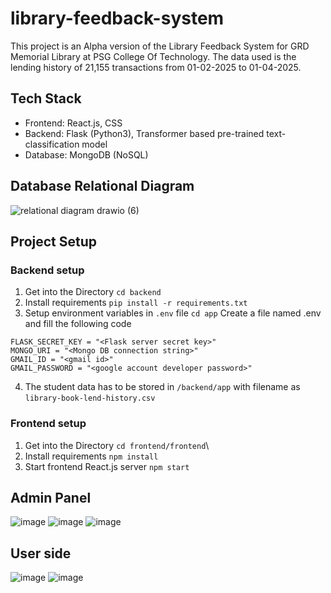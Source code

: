 # library-feedback-system
This project is an Alpha version of the Library Feedback System for GRD Memorial Library at PSG College Of Technology. The data used is the lending history of 21,155 transactions from 01-02-2025 to 01-04-2025.

## Tech Stack
- Frontend: React.js, CSS
- Backend: Flask (Python3), Transformer based pre-trained text-classification model
- Database: MongoDB (NoSQL)

## Database Relational Diagram
![relational diagram drawio (6)](https://github.com/user-attachments/assets/36b8a667-5ac3-4387-9477-56dbe349dd4a)

## Project Setup
### Backend setup
1. Get into the Directory
```cd backend```
2. Install requirements
```pip install -r requirements.txt```
3. Setup environment variables in ```.env``` file
```cd app```
Create a file named .env and fill the following code
```
FLASK_SECRET_KEY = "<Flask server secret key>"
MONGO_URI = "<Mongo DB connection string>"
GMAIL_ID = "<gmail id>"
GMAIL_PASSWORD = "<google account developer password>"
```
4. The student data has to be stored in ```/backend/app``` with filename as ```library-book-lend-history.csv```
### Frontend setup
1. Get into the Directory
```cd frontend/frontend```\
2. Install requirements
```npm install```
3. Start frontend React.js server
```npm start```

## Admin Panel
![image](https://github.com/user-attachments/assets/2594bef6-525b-4898-b5d9-524c06d8eda0)
![image](https://github.com/user-attachments/assets/95fbbf94-d74d-4ba9-9f02-026fa10ea7dd)
![image](https://github.com/user-attachments/assets/f3bb148f-db9f-4054-82b8-2e4c3f3fc743)

## User side
![image](https://github.com/user-attachments/assets/18514f23-2b77-4bd7-9855-182fdd08481f)
![image](https://github.com/user-attachments/assets/064fafd2-f4d8-4369-a0ce-861dfda78f2b)

